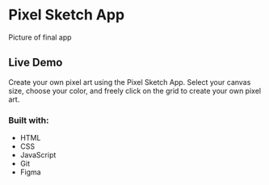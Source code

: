 # Pixel Sketch App

Picture of final app

## Live Demo

Create your own pixel art using the Pixel Sketch App. Select your canvas size, choose your color, and freely click on the grid to create your own pixel art.

### Built with:

- HTML
- CSS
- JavaScript
- Git
- Figma

